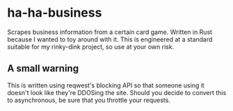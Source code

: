 # ha-ha-business

Scrapes business information from a certain card game. Written in Rust because I wanted
to toy around with it. This is engineered at a standard suitable for my rinky-dink
project, so use at your own risk.

## A small warning

This is written using reqwest's blocking API so that someone using it doesn't look like
they're DDOSing the site. Should you decide to convert this to asynchronous, be sure
that you throttle your requests.
